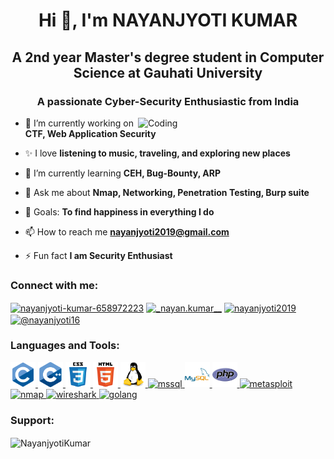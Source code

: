 <h1 align="center">Hi 👋, I'm NAYANJYOTI KUMAR</h1>

<h2 align="center">A 2nd year Master's degree student in Computer Science at Gauhati University</h2>

<h3 align="center">A passionate Cyber-Security Enthusiastic from India</h3>

<img align="right" alt="Coding" width="300" src="https://media.tenor.com/rePDfDWO3XoAAAAd/hacking.gif">

- 🔭 I’m currently working on **CTF, Web Application Security**

- ✨ I love **listening to music, traveling, and exploring new places**

- 🌱 I’m currently learning **CEH, Bug-Bounty, ARP**

- 💬 Ask me about **Nmap, Networking, Penetration Testing, Burp suite**

- 🎯 Goals: **To find happiness in everything I do**

- 📫 How to reach me **nayanjyoti2019@gmail.com**

- ⚡ Fun fact **I am Security Enthusiast**

<h3 align="left">Connect with me:</h3>
<p align="left">
<a href="https://www.linkedin.com/in/nayanjyoti-kumar-658972223/" target="blank"><img align="center" src="https://th.bing.com/th/id/R.a330e248626552a23af35e5c46526234?rik=DZhkgnpER0YViQ&riu=http%3a%2f%2fpngimg.com%2fuploads%2flinkedIn%2flinkedIn_PNG8.png&ehk=4bFzIDABrAypqOis7809R99fdbUW93GC4XfvnNxZfdA%3d&risl=&pid=ImgRaw&r=0" alt="nayanjyoti-kumar-658972223" height="30" width="40" /></a>
<a href="https://www.instagram.com/_nayan.kumar__/?hl=en" target="blank"><img align="center" src="https://raw.githubusercontent.com/rahuldkjain/github-profile-readme-generator/master/src/images/icons/Social/instagram.svg" alt="_nayan.kumar__" height="30" width="40" /></a>
<a href="https://www.hackerrank.com/profile/nayanjyoti2019" target="blank"><img align="center" src="https://raw.githubusercontent.com/rahuldkjain/github-profile-readme-generator/master/src/images/icons/Social/hackerrank.svg" alt="nayanjyoti2019" height="30" width="40" /></a>
<a href="https://medium.com/@nayanjyoti16" target="blank"><img align="center" src="https://th.bing.com/th/id/OIP.NQeR75b1kMHAvTliS50wsQHaB1?rs=1&pid=ImgDetMain" alt="@nayanjyoti16" height="30" width="40" /></a>

<h3 align="left">Languages and Tools:</h3>
<p align="left"> <a href="https://www.cprogramming.com/" target="_blank" rel="noreferrer"> <img src="https://raw.githubusercontent.com/devicons/devicon/master/icons/c/c-original.svg" alt="c" width="40" height="40"/> </a> <a href="https://www.w3schools.com/cpp/" target="_blank" rel="noreferrer"> <img src="https://raw.githubusercontent.com/devicons/devicon/master/icons/cplusplus/cplusplus-original.svg" alt="cplusplus" width="40" height="40"/> </a> <a href="https://www.w3schools.com/css/" target="_blank" rel="noreferrer"> <img src="https://raw.githubusercontent.com/devicons/devicon/master/icons/css3/css3-original-wordmark.svg" alt="css3" width="40" height="40"/> </a> <a href="https://www.w3.org/html/" target="_blank" rel="noreferrer"> <img src="https://raw.githubusercontent.com/devicons/devicon/master/icons/html5/html5-original-wordmark.svg" alt="html5" width="40" height="40"/> </a> <a href="https://www.linux.org/" target="_blank" rel="noreferrer"> <img src="https://raw.githubusercontent.com/devicons/devicon/master/icons/linux/linux-original.svg" alt="linux" width="40" height="40"/> </a> <a href="https://www.microsoft.com/en-us/sql-server" target="_blank" rel="noreferrer"> <img src="https://www.svgrepo.com/show/303229/microsoft-sql-server-logo.svg" alt="mssql" width="40" height="40"/> </a> <a href="https://www.mysql.com/" target="_blank" rel="noreferrer"> <img src="https://raw.githubusercontent.com/devicons/devicon/master/icons/mysql/mysql-original-wordmark.svg" alt="mysql" width="40" height="40"/> </a> <a href="https://www.php.net" target="_blank" rel="noreferrer"> <img src="https://raw.githubusercontent.com/devicons/devicon/master/icons/php/php-original.svg" alt="php" width="40" height="40"/> </a> <a href= "https://docs.metasploit.com/" target="_blank" rel="noreferrer"> <img src="https://th.bing.com/th/id/OIP.zw-g1SARdjArRS5NxitWEQHaHa?rs=1&pid=ImgDetMain" alt="metasploit" width="40" height="40"/> </a> <a href= "https://nmap.org/" target="_blank" rel="noreferrer"> <img src="https://th.bing.com/th/id/OIP._5uZx2NTn_NArgiBZzcXhwHaEO?rs=1&pid=ImgDetMain" alt="nmap" width="40" height="40"/> </a> <a href= "https://www.wireshark.org/download.html" target="_blank" rel="noreferrer"> <img src="https://wiki.merionet.ru/images/10-luchshix-instrumentov-dlya-setevogo-administratora/1.png" alt="wireshark" width="40" height="40"/> </a> <a href= "https://go.dev/" target="_blank" rel="noreferrer"> <img src="https://th.bing.com/th/id/OIP.0QoxrfLIdnqvhAA9dtARTgHaEH?rs=1&pid=ImgDetMain" alt="golang" width="40" height="40"/> </a> </p>

<h3 align="left">Support:</h3>
<p><img align="center" src="https://github-readme-streak-stats.herokuapp.com/?user=NayanjyotiKumar&" alt="NayanjyotiKumar" /></p>
